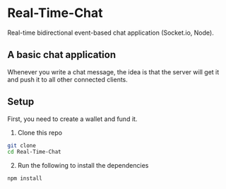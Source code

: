 # Real-Time-Chat
Real-time bidirectional event-based chat application (Socket.io, Node).

## A basic chat application
Whenever you write a chat message, the idea is that the server will get it and push it to all other connected clients.

## Setup

First, you need to create a wallet and fund it.

1. Clone this repo
```sh
git clone
cd Real-Time-Chat
```

2. Run the following to install the dependencies
```sh
npm install
```
